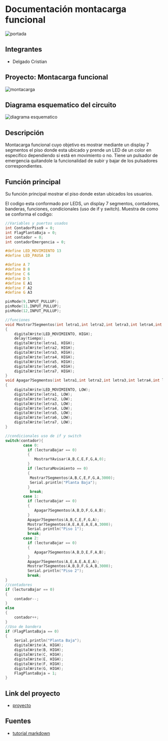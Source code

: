 # Documentación montacarga funcional

![portada](https://i.gyazo.com/dc9a24c2f549c103147ae4d401b4fedb.png "portada")
## Integrantes
* Delgado Cristian



## Proyecto: Montacarga funcional
![montacarga](https://i.gyazo.com/61a03131984bb5e6dc862351ecb67425.png "montacarga funcional")

## Diagrama esquematico del circuito
![diagrama esquematico](https://i.gyazo.com/b0f6a23c64aab6f55a764a66272290d5.png "montacarga funcional")

## Descripción
Montacarga funcional cuyo objetivo es mostrar mediante un display 7 segmentos el piso donde esta ubicado y prende un LED de un color en especifico dependiendo si está en movimiento o no. Tiene un pulsador de emergencia quitandole la funcionalidad de subir y bajar de los pulsadores correspondientes.

## Función principal

Su función principal mostrar el piso donde estan ubicados los usuarios.  

El codigo esta conformado por LEDS, un display 7 segmentos, contadores, banderas, funciones, condicionales (uso de if y switch).
Muestra de como se conforma el codigo:
```c++
//Variables y puertos usados
int ContadorPiso9 = 0;
int FlagPlantaBaja = 0;
int contador = 0;
int contadorEmergencia = 0;

#define LED_MOVIMIENTO 13
#define LED_PAUSA 10

#define A 7
#define B 8
#define C 6
#define D 5
#define E A1
#define F A2
#define G A3

pinMode(9,INPUT_PULLUP);
pinMode(11,INPUT_PULLUP);
pinMode(12,INPUT_PULLUP);

//funciones
void Mostrar7Segmentos(int letra1,int letra2,int letra3,int letra4,int letra5,int letra6,int letra7, int tiempo)
{
  	digitalWrite(LED_MOVIMIENTO, HIGH);
	delay(tiempo);  
    digitalWrite(letra1, HIGH);
    digitalWrite(letra2, HIGH);
    digitalWrite(letra3, HIGH);
    digitalWrite(letra4, HIGH);
    digitalWrite(letra5, HIGH);
    digitalWrite(letra6, HIGH);
    digitalWrite(letra7, HIGH);
}
void Apagar7Segmentos(int letra1,int letra2,int letra3,int letra4,int letra5,int letra6,int letra7)
{
 	digitalWrite(LED_MOVIMIENTO, LOW);
    digitalWrite(letra1, LOW);
    digitalWrite(letra2, LOW);
    digitalWrite(letra3, LOW);
    digitalWrite(letra4, LOW);
    digitalWrite(letra5, LOW);
    digitalWrite(letra6, LOW);
    digitalWrite(letra7, LOW);
}

//condicionales uso de if y switch
switch(contador){
        case 0:
          if (lecturaBajar == 0)
          {
             MostrarYAvisar(A,B,C,E,F,G,A,0);
          } 
          if (lecturaMovimiento == 0)
          {
           Mostrar7Segmentos(A,B,C,E,F,G,A,3000);
           Serial.println("Planta Baja");
          }
           break;
        case 1:
          if (lecturaBajar == 0)
          {
             Apagar7Segmentos(A,B,D,F,G,A,B);   
          } 
          Apagar7Segmentos(A,B,C,E,F,G,A);
          Mostrar7Segmentos(A,E,A,E,A,E,A,3000);
          Serial.println("Piso 1");
          break;
        case 2:
          if (lecturaBajar == 0)
          {
             Apagar7Segmentos(A,B,D,E,F,A,B);   
          } 
          Apagar7Segmentos(A,E,A,E,A,E,A);
          Mostrar7Segmentos(A,B,D,F,G,A,B,3000);
          Serial.println("Piso 2");
          break;
}
//contadores
if (lecturaBajar == 0)
{
    contador--; 
}
else
{
    contador++;
}
//Uso de bandera
if (FlagPlantaBaja == 0)
{
    Serial.println("Planta Baja");
    digitalWrite(A, HIGH);
    digitalWrite(B, HIGH);
    digitalWrite(C, HIGH);
    digitalWrite(E, HIGH);
    digitalWrite(F, HIGH);
    digitalWrite(G, HIGH);
    FlagPlantaBaja = 1;
}


```

## Link del proyecto
* [proyecto](https://www.tinkercad.com/things/bKFRt3FmXNC)


## Fuentes
* [tutorial markdown](https://www.youtube.com/watch?v=oxaH9CFpeEE)



